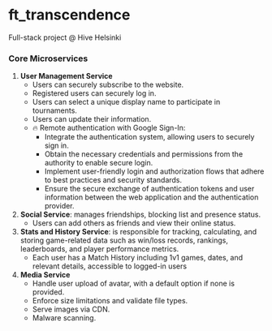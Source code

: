 # ft_transcendence
Full-stack project @ Hive Helsinki

### Core Microservices
1. **User Management Service**
    - Users can securely subscribe to the website.
    - Registered users can securely log in.
    - Users can select a unique display name to participate in tournaments.
    - Users can update their information.
    - 🔥 Remote authentication with Google Sign-In:
      - Integrate the authentication system, allowing users to securely sign in.
      - Obtain the necessary credentials and permissions from the authority to enable secure login.
      - Implement user-friendly login and authorization flows that adhere to best practices and security standards.
      - Ensure the secure exchange of authentication tokens and user information between the web application and the authentication provider.
2. **Social Service**: manages friendships, blocking list and presence status.
    - Users can add others as friends and view their online status.
4. **Stats and History Service**: is responsible for tracking, calculating, and storing game-related data such as
win/loss records, rankings, leaderboards, and player performance metrics.
    - Each user has a Match History including 1v1 games, dates, and relevant details, accessible to logged-in users
5. **Media Service**
    - Handle user upload of avatar, with a default option if none is provided.
    - Enforce size limitations and validate file types.
    - Serve images via CDN.
    - Malware scanning.
